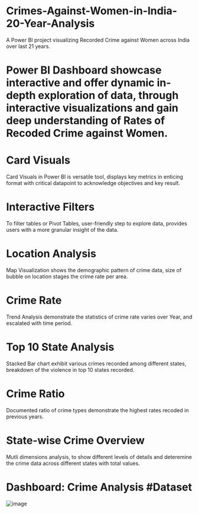 # Crimes-Against-Women-in-India-20-Year-Analysis
A Power BI project visualizing Recorded Crime against Women across India over last 21 years.

# Power BI Dashboard showcase interactive and offer dynamic in-depth exploration of data, through interactive visualizations and gain deep understanding of Rates of Recoded Crime against Women.

# Card Visuals
Card Visuals in Power BI is versatile tool, displays key metrics in enticing format with critical datapoint to acknowledge objectives and key result.

# Interactive Filters
To filter tables or Pivot Tables, user-friendly step to explore data, provides users with a more granular insight of the data.

# Location Analysis
Map Visualization shows the demographic pattern of crime data, size of bubble on location stages the crime rate per area.

# Crime Rate
Trend Analysis demonstrate the statistics of crime rate varies over Year, and escalated with time period.

# Top 10 State Analysis
Stacked Bar chart exhibit various crimes recorded among different states, breakdown of the violence in top 10 states recorded.

# Crime Ratio
Documented ratio of crime types demonstrate the highest rates recoded in previous years.

# State-wise Crime Overview
Mutli dimensions analysis, to show different levels of details and deteremine the crime data across different states with total values.

# Dashboard: Crime Analysis #Dataset
![image](https://github.com/user-attachments/assets/870dfbba-8592-453d-8bf6-532fa8abbd3e)
